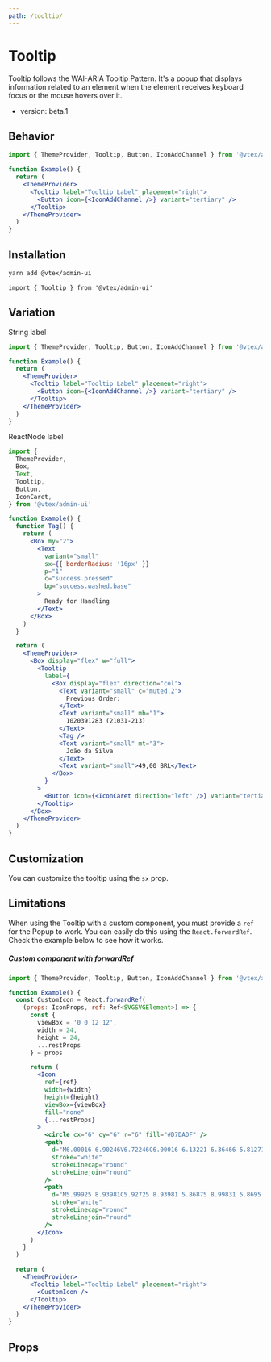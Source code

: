 ```yaml
---
path: /tooltip/
---
```


# Tooltip

Tooltip follows the WAI-ARIA Tooltip Pattern. It's a popup that displays information related to an element when the element receives keyboard focus or the mouse hovers over it.

- version: beta.1

## Behavior

```jsx
import { ThemeProvider, Tooltip, Button, IconAddChannel } from '@vtex/admin-ui'

function Example() {
  return (
    <ThemeProvider>
      <Tooltip label="Tooltip Label" placement="right">
        <Button icon={<IconAddChannel />} variant="tertiary" />
      </Tooltip>
    </ThemeProvider>
  )
}
```

## Installation

```bash
yarn add @vtex/admin-ui
```

```tsx
import { Tooltip } from '@vtex/admin-ui'
```

## Variation

String label

```jsx
import { ThemeProvider, Tooltip, Button, IconAddChannel } from '@vtex/admin-ui'

function Example() {
  return (
    <ThemeProvider>
      <Tooltip label="Tooltip Label" placement="right">
        <Button icon={<IconAddChannel />} variant="tertiary" />
      </Tooltip>
    </ThemeProvider>
  )
}
```

ReactNode label

```jsx
import {
  ThemeProvider,
  Box,
  Text,
  Tooltip,
  Button,
  IconCaret,
} from '@vtex/admin-ui'

function Example() {
  function Tag() {
    return (
      <Box my="2">
        <Text
          variant="small"
          sx={{ borderRadius: '16px' }}
          p="1"
          c="success.pressed"
          bg="success.washed.base"
        >
          Ready for Handling
        </Text>
      </Box>
    )
  }

  return (
    <ThemeProvider>
      <Box display="flex" w="full">
        <Tooltip
          label={
            <Box display="flex" direction="col">
              <Text variant="small" c="muted.2">
                Previous Order:
              </Text>
              <Text variant="small" mb="1">
                1020391283 (21031-213)
              </Text>
              <Tag />
              <Text variant="small" mt="3">
                João da Silva
              </Text>
              <Text variant="small">49,00 BRL</Text>
            </Box>
          }
        >
          <Button icon={<IconCaret direction="left" />} variant="tertiary" />
        </Tooltip>
      </Box>
    </ThemeProvider>
  )
}
```

## Customization

You can customize the tooltip using the `sx` prop.

## Limitations

When using the Tooltip with a custom component, you must provide a `ref` for the Popup to work. You can easily do this using the `React.forwardRef`. Check the example below to see how it works.

##### Custom component with forwardRef

```jsx static
import { ThemeProvider, Tooltip, Button, IconAddChannel } from '@vtex/admin-ui'

function Example() {
  const CustomIcon = React.forwardRef(
    (props: IconProps, ref: Ref<SVGSVGElement>) => {
      const {
        viewBox = '0 0 12 12',
        width = 24,
        height = 24,
        ...restProps
      } = props

      return (
        <Icon
          ref={ref}
          width={width}
          height={height}
          viewBox={viewBox}
          fill="none"
          {...restProps}
        >
          <circle cx="6" cy="6" r="6" fill="#D7DADF" />
          <path
            d="M6.00016 6.90246V6.72246C6.00016 6.13221 6.36466 5.81271 6.73066 5.56746C7.08766 5.32746 7.44541 5.01396 7.44541 4.43571C7.44541 3.63771 6.79891 2.99121 6.00091 2.99121C5.20291 2.99121 4.55566 3.63621 4.55566 4.43421"
            stroke="white"
            strokeLinecap="round"
            strokeLinejoin="round"
          />
          <path
            d="M5.99925 8.93981C5.92725 8.93981 5.86875 8.99831 5.8695 9.07031C5.8695 9.14231 5.928 9.20081 6 9.20081C6.072 9.20081 6.1305 9.14231 6.1305 9.07031C6.1305 8.99756 6.072 8.93981 5.99925 8.93981"
            stroke="white"
            strokeLinecap="round"
            strokeLinejoin="round"
          />
        </Icon>
      )
    }
  )

  return (
    <ThemeProvider>
      <Tooltip label="Tooltip Label" placement="right">
        <CustomIcon />
      </Tooltip>
    </ThemeProvider>
  )
}
```

## Props

<proptypes heading="Tooltip" component="Tooltip" />
